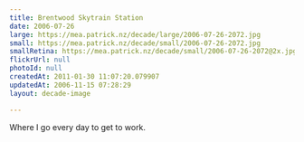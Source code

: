 ```yaml
---
title: Brentwood Skytrain Station
date: 2006-07-26
large: https://mea.patrick.nz/decade/large/2006-07-26-2072.jpg
small: https://mea.patrick.nz/decade/small/2006-07-26-2072.jpg
smallRetina: https://mea.patrick.nz/decade/small/2006-07-26-2072@2x.jpg
flickrUrl: null
photoId: null
createdAt: 2011-01-30 11:07:20.079907
updatedAt: 2006-11-15 07:28:29
layout: decade-image

---
```

Where I go every day to get to work.
